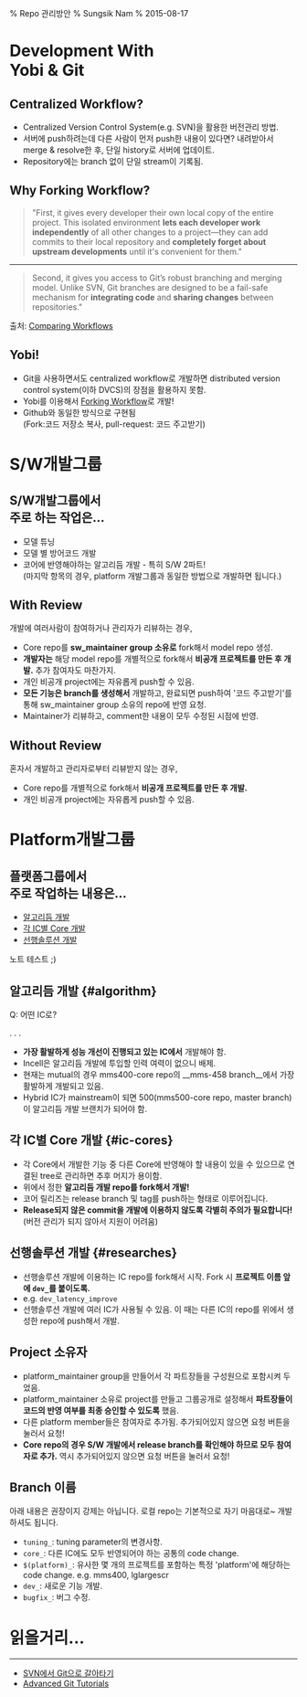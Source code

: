 % Repo 관리방안
% Sungsik Nam
% 2015-08-17

# Development With<br />Yobi & Git

## Centralized Workflow?

* Centralized Version Control System(e.g. SVN)을 활용한 버전관리 방법.
* 서버에 push하려는데 다른 사람이 먼저 push한 내용이 있다면? 내려받아서 merge & resolve한 후, 단일 history로 서버에 업데이트.
* Repository에는 branch 없이 단일 stream이 기록됨.

## Why Forking Workflow?

> "First, it gives every developer their own local copy of the entire project. This isolated environment __lets each developer work independently__ of all other changes to a project—they can add commits to their local repository and __completely forget about upstream developments__ until it's convenient for them."

------------------

> Second, it gives you access to Git’s robust branching and merging model. Unlike SVN, Git branches are designed to be a fail-safe mechanism for __integrating code__ and __sharing changes__ between repositories."

출처: [Comparing Workflows](https://www.atlassian.com/git/tutorials/comparing-workflows)

## Yobi!

- Git을 사용하면서도 centralized workflow로 개발하면 distributed version control system(이하 DVCS)의 장점을 활용하지 못함.
- Yobi를 이용해서 [Forking Workflow](https://www.atlassian.com/git/tutorials/comparing-workflows/forking-workflow)로 개발!
- Github와 동일한 방식으로 구현됨<br />
 (Fork:코드 저장소 복사, pull-request: 코드 주고받기)






# S/W개발그룹

## S/W개발그룹에서<br /> 주로 하는 작업은...

- 모델 튜닝
- 모델 별 방어코드 개발
- 코어에 반영해야하는 알고리듬 개발 - 특히 S/W 2파트!<br />
(마지막 항목의 경우, platform 개발그룹과 동일한 방법으로 개발하면 됩니다.)


## With Review

개발에 여러사람이 참여하거나 관리자가 리뷰하는 경우,

- Core repo를 __sw_maintainer group 소유로__ fork해서 model repo 생성.
- __개발자는__ 해당 model repo를 개별적으로 fork해서 __비공개 프로젝트를 만든 후 개발.__ 추가 참여자도 마찬가지.
- 개인 비공개 project에는 자유롭게 push할 수 있음.
- __모든 기능은 branch를 생성해서__ 개발하고, 완료되면 push하여 '코드 주고받기'를 통해 sw_maintainer group 소유의 repo에 반영 요청.
- Maintainer가 리뷰하고, comment한 내용이 모두 수정된 시점에 반영.

## Without Review

혼자서 개발하고 관리자로부터 리뷰받지 않는 경우,

- Core repo를 개별적으로 fork해서 __비공개 프로젝트를 만든 후 개발.__
- 개인 비공개 project에는 자유롭게 push할 수 있음.






# Platform개발그룹

## 플랫폼그룹에서<br /> 주로 작업하는 내용은...

- [알고리듬 개발](#algorithm)
- [각 IC별 Core 개발](#ic-cores)
- [선행솔루션 개발](#researches)

<div class="notes">
노트 테스트 ;)
</div>

## 알고리듬 개발 {#algorithm}

Q: 어떤 IC로?

. . .

- __가장 활발하게 성능 개선이 진행되고 있는 IC에서__ 개발해야 함.
- Incell은 알고리듬 개발에 투입할 인력 여력이 없으니 배제.
- 현재는 mutual의 경우 mms400-core repo의 __mms-458 branch__에서 가장 활발하게 개발되고 있음.
- Hybrid IC가 mainstream이 되면 500(mms500-core repo, master branch)이 알고리듬 개발 브랜치가 되어야 함.

## 각 IC별 Core 개발 {#ic-cores}

- 각 Core에서 개발한 기능 중 다른 Core에 반영해야 할 내용이 있을 수 있으므로 연결된 tree로 관리하면 추후 머지가 용이함.
- 위에서 정한 __알고리듬 개발 repo를 fork해서 개발!__
- 코어 릴리즈는 release branch 및 tag를 push하는 형태로 이루어집니다.
- __Release되지 않은 commit을 개발에 이용하지 않도록 각별히 주의가 필요합니다!__(버전 관리가 되지 않아서 지원이 어려움)


## 선행솔루션 개발 {#researches}

- 선행솔루션 개발에 이용하는 IC repo를 fork해서 시작. Fork 시 __프로젝트 이름 앞에 `dev_`를 붙이도록.__
- e.g. `dev_latency_improve`
- 선행솔루션 개발에 여러 IC가 사용될 수 있음. 이 때는 다른 IC의 repo를 위에서 생성한 repo에 push해서 개발.

## Project 소유자

- platform_maintainer group을 만들어서 각 파트장들을 구성원으로 포함시켜 두었음.
- platform_maintainer 소유로 project를 만들고 그룹공개로 설정해서 __파트장들이 코드의 반영 여부를 최종 승인할 수 있도록__ 했음.
- 다른 platform member들은 참여자로 추가됨. 추가되어있지 않으면 요청 버튼을 눌러서 요청!
- __Core repo의 경우 S/W 개발에서 release branch를 확인해야 하므로 모두 참여자로 추가.__ 역시 추가되어있지 않으면 요청 버튼을 눌러서 요청!

## Branch 이름

아래 내용은 권장이지 강제는 아닙니다. 로컬 repo는 기본적으로 자기 마음대로~ 개발하셔도 됩니다. 

- `tuning_`: tuning parameter의 변경사항.
- `core_`: 다른 IC에도 모두 반영되어야 하는 공통의 code change.
- `$(platform)_`: 유사한 몇 개의 프로젝트를 포함하는 특정 'platform'에 해당하는 code change. e.g. mms400, lglargescr
- `dev_`: 새로운 기능 개발.
- `bugfix_`: 버그 수정.


# 읽을거리...

----------------------

- [SVN에서 Git으로 갈아타기](https://www.atlassian.com/git/tutorials/migrating-overview)
- [Advanced Git Tutorials](https://www.atlassian.com/git/tutorials/advanced-overview)
